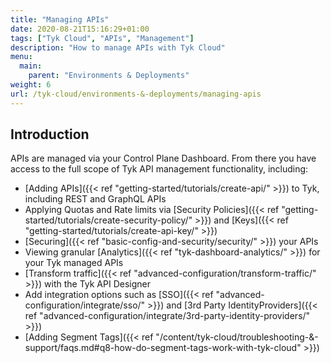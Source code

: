 ```yaml
---
title: "Managing APIs"
date: 2020-08-21T15:16:29+01:00
tags: ["Tyk Cloud", "APIs", "Management"]
description: "How to manage APIs with Tyk Cloud"
menu:
  main:
    parent: "Environments & Deployments"
weight: 6
url: /tyk-cloud/environments-&-deployments/managing-apis
---
```


## Introduction

APIs are managed via your Control Plane Dashboard. From there you have access to the full scope of Tyk API management functionality, including:

* [Adding APIs]({{< ref "getting-started/tutorials/create-api/" >}}) to Tyk, including REST and GraphQL APIs
* Applying Quotas and Rate limits via [Security Policies]({{< ref "getting-started/tutorials/create-security-policy/" >}}) and [Keys]({{< ref "getting-started/tutorials/create-api-key/" >}})
* [Securing]({{< ref "basic-config-and-security/security/" >}}) your APIs
* Viewing granular [Analytics]({{< ref "tyk-dashboard-analytics/" >}}) for your Tyk managed APIs
* [Transform traffic]({{< ref "advanced-configuration/transform-traffic/" >}}) with the Tyk API Designer
* Add integration options such as [SSO]({{< ref "advanced-configuration/integrate/sso/" >}}) and [3rd Party IdentityProviders]({{< ref "advanced-configuration/integrate/3rd-party-identity-providers/" >}})
* [Adding Segment Tags]({{< ref "/content/tyk-cloud/troubleshooting-&-support/faqs.md#q8-how-do-segment-tags-work-with-tyk-cloud" >}})

